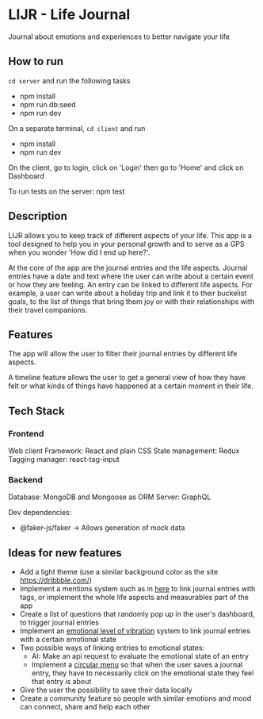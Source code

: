 # LIJR - Life Journal

Journal about emotions and experiences to better navigate your life

## How to run

`cd server` and run the following tasks

- npm install
- npm run db:seed
- npm run dev

On a separate terminal, `cd client` and run

- npm install
- npm run dev

On the client, go to login, click on 'Login' then go to 'Home' and click on Dashboard

To run tests on the server: npm test

## Description

LIJR allows you to keep track of different aspects of your life. This app is a tool designed to help you in your personal growth and to serve as a GPS when you wonder 'How did I end up here?'.

At the core of the app are the journal entries and the life aspects. Journal entries have a date and text where the user can write about a certain event or how they are feeling. An entry can be linked to different life aspects. For example, a user can write about a holiday trip and link it to their buckelist goals, to the list of things that bring them joy or with their relationships with their travel companions.

## Features

The app will allow the user to filter their journal entries by different life aspects.

A timeline feature allows the user to get a general view of how they have felt or what kinds of things have happened at a certain moment in their life.

## Tech Stack

### Frontend

Web client
Framework: React and plain CSS
State management: Redux
Tagging manager: react-tag-input

### Backend

Database: MongoDB and Mongoose as ORM
Server: GraphQL

Dev dependencies:

- @faker-js/faker &rarr; Allows generation of mock data

## Ideas for new features

- Add a light theme (use a similar background color as the site https://dribbble.com/)
- Implement a mentions system such as in [here](https://www.algolia.com/doc/ui-libraries/autocomplete/solutions/rich-text-box-with-mentions-and-hashtags/) to link journal entries with tags, or implement the whole life aspects and measurables part of the app
- Create a list of questions that randomly pop up in the user's dashboard, to trigger journal entries
- Implement an [emotional level of vibration](https://i.pinimg.com/originals/dc/6e/6a/dc6e6a6e7840023ef6595fd47298ae5b.jpg) system to link journal entries with a certain emotional state
- Two possible ways of linking entries to emotional states:
  - AI: Make an api request to evaluate the emotional state of an entry
  - Implement a [circular menu](https://freefrontend.com/css-circle-menus/) so that when the user saves a journal entry, they have to necessarily click on the emotional state they feel that entry is about
- Give the user the possibility to save their data locally
- Create a community feature so people with similar emotions and mood can connect, share and help each other
